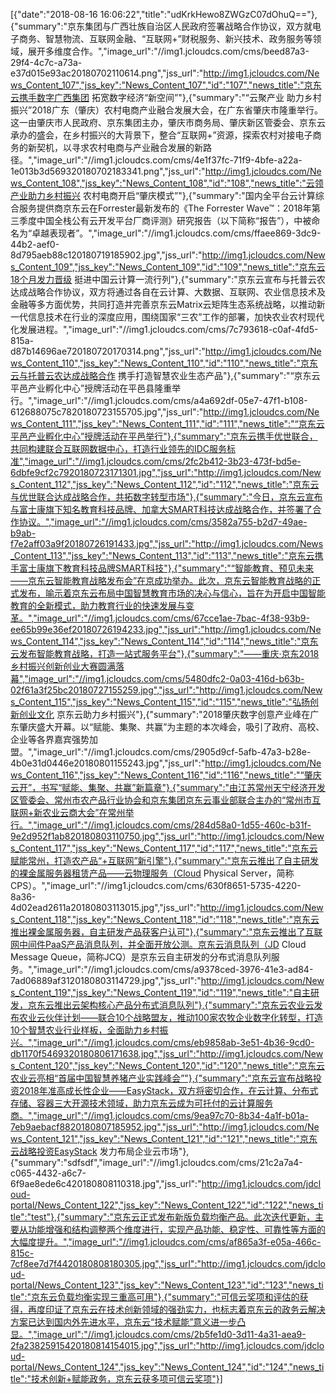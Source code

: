 [{"date":"2018-08-16 16:06:22","title":"udKrkHewo8ZWGzC07dOhuQ=="},{"summary":"京东集团与广西壮族自治区人民政府签署战略合作协议，双方就电子商务、智慧物流、互联网金融、“互联网+”财税服务、新兴技术、政务服务等领域，展开多维度合作。","image_url":"//img1.jcloudcs.com/cms/beed87a3-29f4-4c7c-a73a-e37d015e93ac20180702110614.png","jss_url":"http://img1.jcloudcs.com/News_Content_107","jss_key":"News_Content_107","id":"107","news_title":"京东云携手数字广西集团 拓宽数字经济“新空间”"},{"summary":"“云聚产业 助力乡村振兴”2018广东（肇庆）农村电商产业融合发展大会，在广东省肇庆市隆重举行。这一由肇庆市人民政府、京东集团主办，肇庆市商务局、肇庆新区管委会、京东云承办的盛会，在乡村振兴的大背景下，整合“互联网+”资源，探索农村对接电子商务的新契机，以寻求农村电商与产业融合发展的新路径。","image_url":"//img1.jcloudcs.com/cms/4e1f37fc-71f9-4bfe-a22a-1e013b3d569320180702183341.png","jss_url":"http://img1.jcloudcs.com/News_Content_108","jss_key":"News_Content_108","id":"108","news_title":"云领产业助力乡村振兴 农村电商开启“肇庆模式”"},{"summary":"国内全平台云计算综合服务提供商京东云在Forrester最新发布的《The Forrester Wave™：2018年第三季度中国全栈公有云开发平台厂商评测》研究报告（以下简称“报告”），中被命名为“卓越表现者”。","image_url":"//img1.jcloudcs.com/cms/ffaee869-3dc9-44b2-aef0-8d795aeb88c120180719185902.jpg","jss_url":"http://img1.jcloudcs.com/News_Content_109","jss_key":"News_Content_109","id":"109","news_title":"京东云18个月发力晋级 挺进中国云计算一流行列"},{"summary":"京东云宣布与托普云农达成战略合作协议，双方将通过各自在云计算、大数据、互联网、农业信息技术及金融等多方面优势，共同打造并完善京东云Matrix云矩阵生态系统战略，以推动新一代信息技术在行业的深度应用，围绕国家“三农”工作的部署，加快农业农村现代化发展进程。","image_url":"//img1.jcloudcs.com/cms/7c793618-c0af-4fd5-815a-d87b14696ae720180720170314.png","jss_url":"http://img1.jcloudcs.com/News_Content_110","jss_key":"News_Content_110","id":"110","news_title":"京东云与托普云农达成战略合作 携手打造智慧农业生态产品"},{"summary":"“京东云平邑产业孵化中心”授牌活动在平邑县隆重举行。","image_url":"//img1.jcloudcs.com/cms/a4a692df-05e7-47f1-b108-612688075c7820180723155705.jpg","jss_url":"http://img1.jcloudcs.com/News_Content_111","jss_key":"News_Content_111","id":"111","news_title":"“京东云平邑产业孵化中心”授牌活动在平邑举行"},{"summary":"京东云携手优世联合，共同构建联合互联网数据中心，打造行业领先的IDC服务标准","image_url":"//img1.jcloudcs.com/cms/2fc2b412-3b23-473f-bd5e-6dbfe9cf2c7920180723171301.jpg","jss_url":"http://img1.jcloudcs.com/News_Content_112","jss_key":"News_Content_112","id":"112","news_title":"京东云与优世联合达成战略合作，共拓数字转型市场"},{"summary":"今日，京东云宣布与富士康旗下知名教育科技品牌、加拿大SMART科技达成战略合作，并签署了合作协议。","image_url":"//img1.jcloudcs.com/cms/3582a755-b2d7-49ae-b9ab-f7e2aff03a9f20180726191433.jpg","jss_url":"http://img1.jcloudcs.com/News_Content_113","jss_key":"News_Content_113","id":"113","news_title":"京东云携手富士康旗下教育科技品牌SMART科技"},{"summary":"“智能教育、预见未来——京东云智能教育战略发布会”在京成功举办。此次，京东云智能教育战略的正式发布，喻示着京东云布局中国智慧教育市场的决心与信心，旨在为开启中国智能教育的全新模式，助力教育行业的快速发展与变革。","image_url":"//img1.jcloudcs.com/cms/67cce1ae-7bac-4f38-93b9-ee65b99e36ef20180726194233.jpg","jss_url":"http://img1.jcloudcs.com/News_Content_114","jss_key":"News_Content_114","id":"114","news_title":"京东云发布智能教育战略，打造一站式服务平台"},{"summary":"——重庆·京东2018乡村振兴创新创业大赛圆满落幕","image_url":"//img1.jcloudcs.com/cms/5480dfc2-0a03-416d-b63b-02f61a3f25bc20180727155259.jpg","jss_url":"http://img1.jcloudcs.com/News_Content_115","jss_key":"News_Content_115","id":"115","news_title":"弘扬创新创业文化  京东云助力乡村振兴"},{"summary":"2018肇庆数字创意产业峰在广东肇庆盛大开幕。以“赋能、集聚、共赢”为主题的本次峰会，吸引了政府、高校、企业等各界嘉宾强势加盟。","image_url":"//img1.jcloudcs.com/cms/2905d9cf-5afb-47a3-b28e-4b0e31d0446e20180801155243.jpg","jss_url":"http://img1.jcloudcs.com/News_Content_116","jss_key":"News_Content_116","id":"116","news_title":"“肇庆云开”，书写“赋能、集聚、共赢”新篇章"},{"summary":"由江苏常州天宁经济开发区管委会、常州市农产品行业协会和京东集团京东云事业部联合主办的“常州市互联网+新农业云商大会”在常州举行。","image_url":"//img1.jcloudcs.com/cms/284d58a0-1d55-460c-b31f-9e2d952f1ab820180803110750.jpg","jss_url":"http://img1.jcloudcs.com/News_Content_117","jss_key":"News_Content_117","id":"117","news_title":"京东云赋能常州，打造农产品“+互联网”新引擎"},{"summary":"京东云推出了自主研发的裸金属服务器租赁产品——云物理服务（Cloud Physical Server，简称CPS）。","image_url":"//img1.jcloudcs.com/cms/630f8651-5735-4220-8a36-4d02ead2611a20180803113015.jpg","jss_url":"http://img1.jcloudcs.com/News_Content_118","jss_key":"News_Content_118","id":"118","news_title":"京东云推出裸金属服务器，自主研发产品获客户认可"},{"summary":"京东云推出了互联网中间件PaaS产品消息队列，并全面开放公测。京东云消息队列（JD Cloud Message Queue，简称JCQ）是京东云自主研发的分布式消息队列服务。","image_url":"//img1.jcloudcs.com/cms/a9378ced-3976-41e3-ad84-7ad06889af3120180803114729.jpg","jss_url":"http://img1.jcloudcs.com/News_Content_119","jss_key":"News_Content_119","id":"119","news_title":"自主研发，京东云推出云架构核心产品分布式消息队列"},{"summary":"京东云农业云发布农业云伙伴计划——联合10个战略盟友，推动100家农牧企业数字化转型，打造10个智慧农业行业样板，全面助力乡村振兴。","image_url":"//img1.jcloudcs.com/cms/eb9858ab-3e51-4b36-9cd0-db1170f5469320180806171638.jpg","jss_url":"http://img1.jcloudcs.com/News_Content_120","jss_key":"News_Content_120","id":"120","news_title":"京东云农业云亮相“首届中国智慧养猪产业实践峰会”"},{"summary":"京东云宣布战略投资2018年准高成长性企业——EasyStack，双方将密切合作，在云计算、分布式存储、容器三大开源技术领域，助力京东云成为可托付的云计算服务商。","image_url":"//img1.jcloudcs.com/cms/9ea97c70-8b34-4a1f-b01a-7eb9aebacf8820180807185952.jpg","jss_url":"http://img1.jcloudcs.com/News_Content_121","jss_key":"News_Content_121","id":"121","news_title":"京东云战略投资EasyStack 发力布局企业云市场"},{"summary":"sdfsdf","image_url":"//img1.jcloudcs.com/cms/21c2a7a4-c065-4432-a6c7-6f9ae8ede6c420180808110318.jpg","jss_url":"http://img1.jcloudcs.com/jdcloud-portal/News_Content_122","jss_key":"News_Content_122","id":"122","news_title":"test"},{"summary":"京东云正式发布新版负载均衡产品。此次迭代更新，主要从功能增强和结构调整两个维度进行，实现产品功能、稳定性、可靠性等方面的大幅度提升。","image_url":"//img1.jcloudcs.com/cms/af865a3f-e05a-466c-815c-7cf8ee7d7f4420180808180305.jpg","jss_url":"http://img1.jcloudcs.com/jdcloud-portal/News_Content_123","jss_key":"News_Content_123","id":"123","news_title":"京东云负载均衡实现三重高可用"},{"summary":"可信云奖项和评估的获得，再度印证了京东云在技术创新领域的强劲实力，也标志着京东云的政务云解决方案已达到国内外先进水平，京东云“技术赋能”意义进一步凸显。","image_url":"//img1.jcloudcs.com/cms/2b5fe1d0-3d11-4a31-aea9-2fa23825915420180814154015.jpg","jss_url":"http://img1.jcloudcs.com/jdcloud-portal/News_Content_124","jss_key":"News_Content_124","id":"124","news_title":"技术创新+赋能政务，京东云获多项可信云奖项"}]